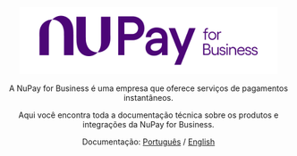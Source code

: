 <p align="center">
  <img width="460" height="120" src="images/logotipo.png">
</p>
<p align="center">A NuPay for Business é uma empresa que oferece serviços de pagamentos instantâneos.</p>
<p align="center">Aqui você encontra toda a documentação técnica sobre os produtos e integrações da NuPay for Business.</p>
<p align="center">Documentação: <a href="https://www.example.com">Português</a> / <a href="https://www.example.com">English</a><p></p>

